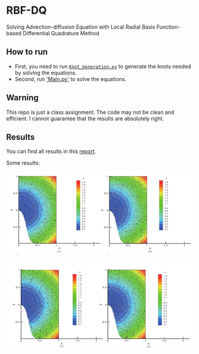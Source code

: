 # RBF-DQ

Solving Advection-diffusion Equation with Local Radial Basis Function-based Differential Quadrature Method

## How to run

- First, you need to run [`Knot_Generation.py`](src/Knot_Generation.py) to generate the knots needed by solving the equations.
- Second, run ['Main.py'](src/Main.py) to solve the equations.

## Warning

This repo is just a class assignment. The code may not be clean and efficient. I cannot guarantee that the results are absolutely right.

## Results

You can find all results in this [report](documents/Report.pdf).

Some results:

![](./fig/Picture1.png)

![](./fig/Picture2.png)
